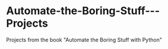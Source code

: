 # Automate-the-Boring-Stuff---Projects
Projects from the book "Automate the Boring Stuff with Python"
